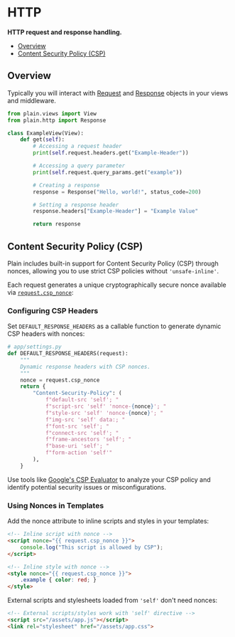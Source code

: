 # HTTP

**HTTP request and response handling.**

- [Overview](#overview)
- [Content Security Policy (CSP)](#content-security-policy-csp)

## Overview

Typically you will interact with [Request](request.py#Request) and [Response](response.py#ResponseBase) objects in your views and middleware.

```python
from plain.views import View
from plain.http import Response

class ExampleView(View):
    def get(self):
        # Accessing a request header
        print(self.request.headers.get("Example-Header"))

        # Accessing a query parameter
        print(self.request.query_params.get("example"))

        # Creating a response
        response = Response("Hello, world!", status_code=200)

        # Setting a response header
        response.headers["Example-Header"] = "Example Value"

        return response
```

## Content Security Policy (CSP)

Plain includes built-in support for Content Security Policy (CSP) through nonces, allowing you to use strict CSP policies without `'unsafe-inline'`.

Each request generates a unique cryptographically secure nonce available via [`request.csp_nonce`](request.py#Request.csp_nonce):

### Configuring CSP Headers

Set `DEFAULT_RESPONSE_HEADERS` as a callable function to generate dynamic CSP headers with nonces:

```python
# app/settings.py
def DEFAULT_RESPONSE_HEADERS(request):
    """
    Dynamic response headers with CSP nonces.
    """
    nonce = request.csp_nonce
    return {
        "Content-Security-Policy": (
            f"default-src 'self'; "
            f"script-src 'self' 'nonce-{nonce}'; "
            f"style-src 'self' 'nonce-{nonce}'; "
            f"img-src 'self' data:; "
            f"font-src 'self'; "
            f"connect-src 'self'; "
            f"frame-ancestors 'self'; "
            f"base-uri 'self'; "
            f"form-action 'self'"
        ),
    }
```

Use tools like [Google's CSP Evaluator](https://csp-evaluator.withgoogle.com/) to analyze your CSP policy and identify potential security issues or misconfigurations.

### Using Nonces in Templates

Add the nonce attribute to inline scripts and styles in your templates:

```html
<!-- Inline script with nonce -->
<script nonce="{{ request.csp_nonce }}">
    console.log("This script is allowed by CSP");
</script>

<!-- Inline style with nonce -->
<style nonce="{{ request.csp_nonce }}">
    .example { color: red; }
</style>
```

External scripts and stylesheets loaded from `'self'` don't need nonces:

```html
<!-- External scripts/styles work with 'self' directive -->
<script src="/assets/app.js"></script>
<link rel="stylesheet" href="/assets/app.css">
```
